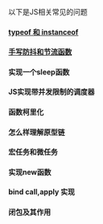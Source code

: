 以下是JS相关常见的问题

#### [typeof 和 instanceof](typeof.md)
#### [手写防抖和节流函数](throttle.html)
#### 实现一个sleep函数
#### JS实现带并发限制的调度器
#### 函数柯里化
#### 怎么样理解原型链
#### 宏任务和微任务
#### 实现new函数
#### bind call,apply 实现
#### 闭包及其作用




